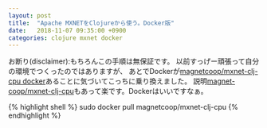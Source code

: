 ```yaml
---
layout: post
title:  "Apache MXNETをClojureから使う。Docker版"
date:   2018-11-07 09:35:00 +0900
categories: clojure mxnet docker
---
```

お断り(disclaimer):もちろんこの手順は無保証です。
以前すっげー頑張って自分の環境でつくったのではありますが、
あとでDockerが[magnetcoop/mxnet-clj-cpu docker]あることに気づいてこっちに乗り換えました。
説明[magnet-coop/mxnet-clj-cpu]もあって楽です。Dockerはいいですなぁ。

{% highlight shell %}
sudo docker pull magnetcoop/mxnet-clj-cpu
{% endhighlight %}

[magnet-coop/mxnet-clj-cpu]: https://bitbucket.org/magnet-coop/mxnet-clj-cpu
[magnetcoop/mxnet-clj-cpu docker]: https://bitbucket.org/magnet-coop/mxnet-clj-cpu

